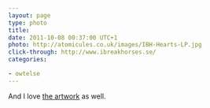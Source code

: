 ```yaml
---
layout: page
type: photo
title: 
date: 2011-10-08 00:37:00 UTC+1
photo: http://atomicules.co.uk/images/IBH-Hearts-LP.jpg
click-through: http://www.ibreakhorses.se/
categories: 

- owtelse
---
```

And I love [the artwork](http://www.ibreakhorses.se/#1422828/P-R-E-S-S) as well.
